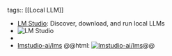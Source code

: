 tags:: [[Local LLM]]

- [LM Studio](https://lmstudio.ai/): Discover, download, and run local LLMs
- ![LM Studio](https://lmstudio.ai/static/media/demo2.9df5a0e5a9f1d72715e0.gif)
-
- [lmstudio-ai/lms](https://github.com/lmstudio-ai/lms)
  @@html: <a href="https://github.com/lmstudio-ai/lms/"><img src="https://github-readme-stats-astronomer.vercel.app/api/pin/?username=lmstudio-ai&repo=lms&theme=tokyonight" alt="lmstudio-ai/lms"/></a>@@